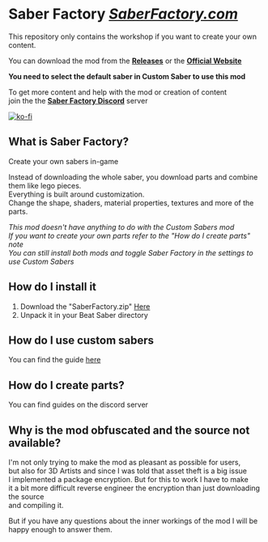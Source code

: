 # Saber Factory *[SaberFactory.com](https://saberfactory.com)*
This repository only contains the workshop if you want to create your own content.  

You can download the mod from the **[Releases](https://github.com/ToniMacaroni/SaberFactory/releases)** or the **[Official Website](https://saberfactory.com)**
  
**You need to select the default saber in Custom Saber to use this mod**

To get more content and help with the mod or creation of content  
join the the **[Saber Factory Discord](https://discord.gg/G9dtW5s)** server

[![ko-fi](https://www.ko-fi.com/img/githubbutton_sm.svg)](https://ko-fi.com/D1D21V8R8)

## What is Saber Factory?
Create your own sabers in-game

Instead of downloading the whole saber, you download parts and combine them like lego pieces.  
Everything is built around customization.  
Change the shape, shaders, material properties, textures and more of the parts.

*This mod doesn't have anything to do with the Custom Sabers mod*   
*If you want to create your own parts refer to the "How do I create parts" note*   
*You can still install both mods and toggle Saber Factory in the settings to use Custom Sabers*

## How do I install it
1) Download the "SaberFactory.zip" [Here](https://github.com/ToniMacaroni/SaberFactory/releases)
2) Unpack it in your Beat Saber directory

## How do I use custom sabers
You can find the guide [here](https://github.com/ToniMacaroni/SaberFactory/blob/master/CustomSabersTutorial.md)

## How do I create parts?
You can find guides on the discord server

## Why is the mod obfuscated and the source not available?
I'm not only trying to make the mod as pleasant as possible for users,  
but also for 3D Artists and since I was told that asset theft is a big issue  
I implemented a package encryption. But for this to work I have to make  
it a bit more difficult reverse engineer the encryption than just downloading the source  
and compiling it.

But if you have any questions about the inner workings of the mod I will be happy enough to answer them.
